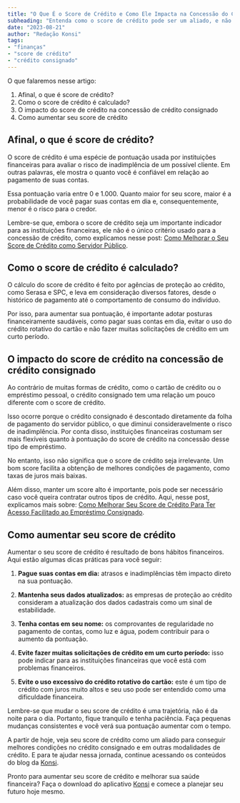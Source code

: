 ```yaml
---
title: "O Que É o Score de Crédito e Como Ele Impacta na Concessão do Crédito Consignado"
subheading: "Entenda como o score de crédito pode ser um aliado, e não um inimigo, na obtenção de crédito consignado."
date: "2023-08-21"
author: "Redação Konsi"
tags:
- "finanças"
- "score de crédito"
- "crédito consignado"
---
```


O que falaremos nesse artigo:

1. Afinal, o que é score de crédito?
2. Como o score de crédito é calculado?
3. O impacto do score de crédito na concessão de crédito consignado
4. Como aumentar seu score de crédito

## Afinal, o que é score de crédito? 

O score de crédito é uma espécie de pontuação usada por instituições financeiras para avaliar o risco de inadimplência de um possível cliente. Em outras palavras, ele mostra o quanto você é confiável em relação ao pagamento de suas contas.

Essa pontuação varia entre 0 e 1.000. Quanto maior for seu score, maior é a probabilidade de você pagar suas contas em dia e, consequentemente, menor é o risco para o credor.

Lembre-se que, embora o score de crédito seja um importante indicador para as instituições financeiras, ele não é o único critério usado para a concessão de crédito, como explicamos nesse post: [Como Melhorar o Seu Score de Crédito como Servidor Público](./como-melhorar-o-seu-score-de-credito-como-servidor-publico.md).

## Como o score de crédito é calculado? 

O cálculo do score de crédito é feito por agências de proteção ao crédito, como Serasa e SPC, e leva em consideração diversos fatores, desde o histórico de pagamento até o comportamento de consumo do indivíduo. 

Por isso, para aumentar sua pontuação, é importante adotar posturas financeiramente saudáveis, como pagar suas contas em dia, evitar o uso do crédito rotativo do cartão e não fazer muitas solicitações de crédito em um curto período.

## O impacto do score de crédito na concessão de crédito consignado 

Ao contrário de muitas formas de crédito, como o cartão de crédito ou o empréstimo pessoal, o crédito consignado tem uma relação um pouco diferente com o score de crédito.

Isso ocorre porque o crédito consignado é descontado diretamente da folha de pagamento do servidor público, o que diminui consideravelmente o risco de inadimplência. Por conta disso, instituições financeiras costumam ser mais flexíveis quanto à pontuação do score de crédito na concessão desse tipo de empréstimo.

No entanto, isso não significa que o score de crédito seja irrelevante. Um bom score facilita a obtenção de melhores condições de pagamento, como taxas de juros mais baixas. 

Além disso, manter um score alto é importante, pois pode ser necessário caso você queira contratar outros tipos de crédito. Aqui, nesse post, explicamos mais sobre: [Como Melhorar Seu Score de Crédito Para Ter Acesso Facilitado ao Empréstimo Consignado](./como-melhorar-seu-score-de-credito-para-ter-acesso-facilitado-ao-emprestimo-consignado.md).

## Como aumentar seu score de crédito

Aumentar o seu score de crédito é resultado de bons hábitos financeiros. Aqui estão algumas dicas práticas para você seguir:

1. **Pague suas contas em dia:** atrasos e inadimplências têm impacto direto na sua pontuação.

2. **Mantenha seus dados atualizados:** as empresas de proteção ao crédito consideram a atualização dos dados cadastrais como um sinal de estabilidade.

3. **Tenha contas em seu nome:** os comprovantes de regularidade no pagamento de contas, como luz e água, podem contribuir para o aumento da pontuação.

4. **Evite fazer muitas solicitações de crédito em um curto período:** isso pode indicar para as instituições financeiras que você está com problemas financeiros.

5. **Evite o uso excessivo do crédito rotativo do cartão:** este é um tipo de crédito com juros muito altos e seu uso pode ser entendido como uma dificuldade financeira.

Lembre-se que mudar o seu score de crédito é uma trajetória, não é da noite para o dia. Portanto, fique tranquilo e tenha paciência. Faça pequenas mudanças consistentes e você verá sua pontuação aumentar com o tempo.

A partir de hoje, veja seu score de crédito como um aliado para conseguir melhores condições no crédito consignado e em outras modalidades de crédito. E para te ajudar nessa jornada, continue acessando os conteúdos do blog da [Konsi](konsi.com.br/postagens).

Pronto para aumentar seu score de crédito e melhorar sua saúde financeira? Faça o download do aplicativo [Konsi](konsi.com.br/download-app) e comece a planejar seu futuro hoje mesmo.